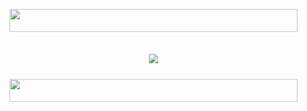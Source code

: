 <p align="center">
  <img src="https://i.imgur.com/dBaSKWF.gif" height="40" width="100%">
</p>
<h1 align="center">
  <img src="https://readme-typing-svg.herokuapp.com?font=Fira+Code&size=25&duration=8000&color=00FF00&background=000000&center=true&vCenter=true&width=600&lines=⚡+BEST+Kenyan+Tech+LAB;🔥+WeLcoMe+TO+KENYA🇰🇪 +TECH+LAB;⚡+Secure+🔒+And+Fastest+Internet+Providers✅;Dev+By+Heis_Tech" ="Typing Animation">
<p align="center">
  <img src="https://i.imgur.com/dBaSKWF.gif" height="40" width="100%">
</p>
